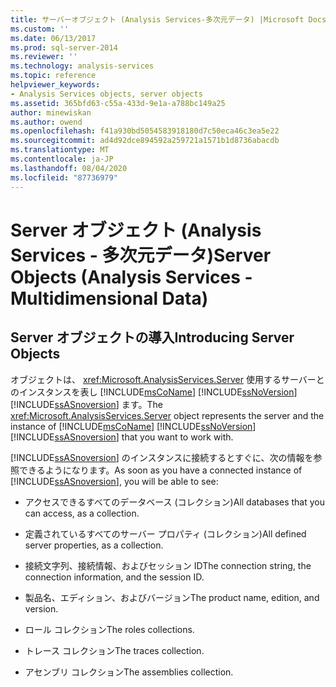 ```yaml
---
title: サーバーオブジェクト (Analysis Services-多次元データ) |Microsoft Docs
ms.custom: ''
ms.date: 06/13/2017
ms.prod: sql-server-2014
ms.reviewer: ''
ms.technology: analysis-services
ms.topic: reference
helpviewer_keywords:
- Analysis Services objects, server objects
ms.assetid: 365bfd63-c55a-433d-9e1a-a788bc149a25
author: minewiskan
ms.author: owend
ms.openlocfilehash: f41a930bd5054583918180d7c50eca46c3ea5e22
ms.sourcegitcommit: ad4d92dce894592a259721a1571b1d8736abacdb
ms.translationtype: MT
ms.contentlocale: ja-JP
ms.lasthandoff: 08/04/2020
ms.locfileid: "87736979"
---
```

# <a name="server-objects-analysis-services---multidimensional-data"></a><span data-ttu-id="d0ace-102">Server オブジェクト (Analysis Services - 多次元データ)</span><span class="sxs-lookup"><span data-stu-id="d0ace-102">Server Objects (Analysis Services - Multidimensional Data)</span></span>
    
## <a name="introducing-server-objects"></a><span data-ttu-id="d0ace-103">Server オブジェクトの導入</span><span class="sxs-lookup"><span data-stu-id="d0ace-103">Introducing Server Objects</span></span>  
 <span data-ttu-id="d0ace-104">オブジェクトは、 <xref:Microsoft.AnalysisServices.Server> 使用するサーバーとのインスタンスを表し [!INCLUDE[msCoName](../../../includes/msconame-md.md)] [!INCLUDE[ssNoVersion](../../../includes/ssnoversion-md.md)] [!INCLUDE[ssASnoversion](../../../includes/ssasnoversion-md.md)] ます。</span><span class="sxs-lookup"><span data-stu-id="d0ace-104">The <xref:Microsoft.AnalysisServices.Server> object represents the server and the instance of [!INCLUDE[msCoName](../../../includes/msconame-md.md)] [!INCLUDE[ssNoVersion](../../../includes/ssnoversion-md.md)] [!INCLUDE[ssASnoversion](../../../includes/ssasnoversion-md.md)] that you want to work with.</span></span>  
  
 <span data-ttu-id="d0ace-105">[!INCLUDE[ssASnoversion](../../../includes/ssasnoversion-md.md)] のインスタンスに接続するとすぐに、次の情報を参照できるようになります。</span><span class="sxs-lookup"><span data-stu-id="d0ace-105">As soon as you have a connected instance of [!INCLUDE[ssASnoversion](../../../includes/ssasnoversion-md.md)], you will be able to see:</span></span>  
  
-   <span data-ttu-id="d0ace-106">アクセスできるすべてのデータベース (コレクション)</span><span class="sxs-lookup"><span data-stu-id="d0ace-106">All databases that you can access, as a collection.</span></span>  
  
-   <span data-ttu-id="d0ace-107">定義されているすべてのサーバー プロパティ (コレクション)</span><span class="sxs-lookup"><span data-stu-id="d0ace-107">All defined server properties, as a collection.</span></span>  
  
-   <span data-ttu-id="d0ace-108">接続文字列、接続情報、およびセッション ID</span><span class="sxs-lookup"><span data-stu-id="d0ace-108">The connection string, the connection information, and the session ID.</span></span>  
  
-   <span data-ttu-id="d0ace-109">製品名、エディション、およびバージョン</span><span class="sxs-lookup"><span data-stu-id="d0ace-109">The product name, edition, and version.</span></span>  
  
-   <span data-ttu-id="d0ace-110">ロール コレクション</span><span class="sxs-lookup"><span data-stu-id="d0ace-110">The roles collections.</span></span>  
  
-   <span data-ttu-id="d0ace-111">トレース コレクション</span><span class="sxs-lookup"><span data-stu-id="d0ace-111">The traces collection.</span></span>  
  
-   <span data-ttu-id="d0ace-112">アセンブリ コレクション</span><span class="sxs-lookup"><span data-stu-id="d0ace-112">The assemblies collection.</span></span>  
  
  

